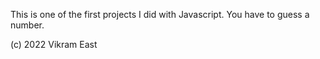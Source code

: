 This is one of the first projects I did with Javascript. You have to guess a number.


(c) 2022 Vikram East

